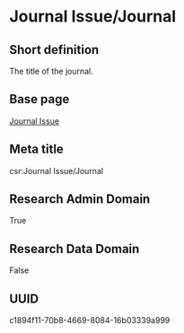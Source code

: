 # Journal Issue/Journal
## Short definition
The title of the journal.
## Base page
[Journal Issue](../../Objects/Journal%20Issue.md)
## Meta title
csr:Journal Issue/Journal
## Research Admin Domain
True
## Research Data Domain
False
## UUID
c1894f11-70b8-4669-8084-16b03339a999

